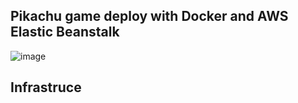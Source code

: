 ## Pikachu game deploy with Docker and AWS Elastic Beanstalk
![image](https://github.com/user-attachments/assets/0fcbe295-a2a7-4bd2-bc6c-993c2e427ffa)

## Infrastruce

